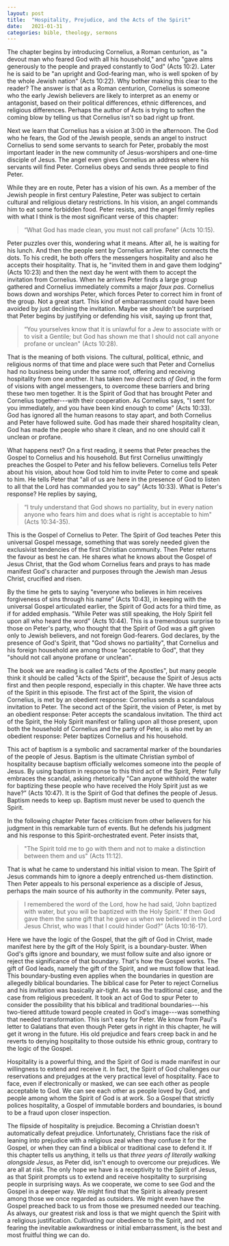 ```yaml
---
layout: post
title:  "Hospitality, Prejudice, and the Acts of the Spirit"
date:   2021-01-31
categories: bible, theology, sermons
---
```



The chapter begins by introducing Cornelius, a Roman centurion, as "a devout man who feared God with all his household," and who "gave alms generously to the people and prayed constantly to God" (Acts 10:2). Later he is said to be "an upright and God-fearing man, who is well spoken of by the whole Jewish nation" (Acts 10:22). Why bother making this clear to the reader? The answer is that as a Roman centurion, Cornelius is someone who the early Jewish believers are likely to interpret as an enemy or antagonist, based on their political differences, ethnic differences, and religious differences. Perhaps the author of Acts is trying to soften the coming blow by telling us that Cornelius isn't so bad right up front. 

Next we learn that Cornelius has a vision at 3:00 in the afternoon. The God who he fears, the God of the Jewish people, sends an angel to instruct Cornelius to send some servants to search for Peter, probably the most important leader in the new community of Jesus-worshipers and one-time disciple of Jesus. The angel even gives Cornelius an address where his servants will find Peter. Cornelius obeys and sends three people to find Peter.

While they are en route, Peter has a vision of his own. As a member of the Jewish people in first century Palestine, Peter was subject to certain cultural and religious dietary restrictions. In his vision, an angel commands him to eat some forbidden food. Peter resists, and the angel firmly replies with what I think is the most significant verse of this chapter: 

> “What God has made clean, you must not call profane” (Acts 10:15).

Peter puzzles over this, wondering what it means. After all, he is waiting for his lunch. And then the people sent by Cornelius arrive. Peter connects the dots. To his credit, he both offers the messengers hospitality and also he accepts their hospitality. That is, he "invited them in and gave them lodging" (Acts 10:23) and then the next day he went with them to accept the invitation from Cornelius. When he arrives Peter finds a large group gathered and Cornelius immediately commits a major *faux pas*. Cornelius bows down and worships Peter, which forces Peter to correct him in front of the group. Not a great start. This kind of embarrassment could have been avoided by just declining the invitation. Maybe we shouldn't be surprised that Peter begins by justifying or defending his visit, saying up front that,

> “You yourselves know that it is unlawful for a Jew to associate with or to visit a Gentile; but God has shown me that I should not call anyone profane or unclean" (Acts 10:28). 

That is the meaning of both visions. The cultural, political, ethnic, and religious norms of that time and place were such that Peter and Cornelius had no business being under the same roof, offering and receiving hospitality from one another. It has taken *two direct acts of God*, in the form of visions with angel messengers, to overcome these barriers and bring these two men together. It is the Spirit of God that has brought Peter and Cornelius together---with their cooperation. As Cornelius says, "I sent for you immediately, and you have been kind enough to come" (Acts 10:33). God has ignored all the human reasons to stay apart, and both Cornelius and Peter have followed suite. God has made their shared hospitality clean, God has made the people who share it clean, and no one should call it unclean or profane. 

What happens next? On a first reading, it seems that Peter preaches the Gospel to Cornelius and his household. But first Cornelius unwittingly preaches the Gospel to Peter and his fellow believers. Cornelius tells Peter about his vision, about how God told him to invite Peter to come and speak to him. He tells Peter that "all of us are here in the presence of God to listen to all that the Lord has commanded you to say” (Acts 10:33). What is Peter's response? He replies by saying,

> “I truly understand that God shows no partiality, but in every nation anyone who fears him and does what is right is acceptable to him" (Acts 10:34-35).

This is the Gospel of Cornelius to Peter. The Spirit of God teaches Peter this universal Gospel message, something that was sorely needed given the exclusivist tendencies of the first Christian community. Then Peter returns the favour as best he can. He shares what he knows about the Gospel of Jesus Christ, that the God whom Cornelius fears and prays to has made manifest God's character and purposes through the Jewish man Jesus Christ, crucified and risen. 

By the time he gets to saying "everyone who believes in him receives forgiveness of sins through his name” (Acts 10:43), in keeping with the universal Gospel articulated earlier, the Spirit of God acts for a third time, as if for added emphasis. "While Peter was still speaking, the Holy Spirit fell upon all who heard the word" (Acts 10:44). This is a tremendous surprise to those on Peter's party, who thought that the Spirit of God was a gift given only to Jewish believers, and not foreign God-fearers. God declares, by the presence of God's Spirit, that "God shows no partiality", that Cornelius and his foreign household are among those "acceptable to God", that they "should not call anyone profane or unclean".

The book we are reading is called "Acts of the Apostles", but many people think it should be called "Acts of the Spirit", because the Spirit of Jesus acts first and then people respond, especially in this chapter. We have three acts of the Spirit in this episode. The first act of the Spirit, the vision of Cornelius, is met by an obedient response: Cornelius sends a scandalous invitation to Peter. The second act of the Spirit, the vision of Peter, is met by an obedient response: Peter accepts the scandalous invitation. The third act of the Spirit, the Holy Spirit manifest or falling upon all those present, upon both the household of Cornelius and the party of Peter, is also met by an obedient response: Peter baptizes Cornelius and his household. 

This act of baptism is a symbolic and sacramental marker of the boundaries of the people of Jesus. Baptism is the ultimate Christian symbol of hospitality because baptism officially welcomes someone into the people of Jesus. By using baptism in response to this third act of the Spirit, Peter fully embraces the scandal, asking rhetorically "Can anyone withhold the water for baptizing these people who have received the Holy Spirit just as we have?” (Acts 10:47). It is the Spirit of God that defines the people of Jesus. Baptism needs to keep up. Baptism must never be used to quench the Spirit. 

In the following chapter Peter faces criticism from other believers for his judgment in this remarkable turn of events. But he defends his judgment and his response to this Spirit-orchestrated event. Peter insists that,

> "The Spirit told me to go with them and not to make a distinction between them and us" (Acts 11:12).

That is what he came to understand his initial vision to mean. The Spirit of Jesus commands him to ignore a deeply entrenched us-them distinction. Then Peter appeals to his personal experience as a disciple of Jesus, perhaps the main source of his authority in the community. Peter says, 

> I remembered the word of the Lord, how he had said, ‘John baptized with water, but you will be baptized with the Holy Spirit.’ If then God gave them the same gift that he gave us when we believed in the Lord Jesus Christ, who was I that I could hinder God?” (Acts 10:16-17).

Here we have the logic of the Gospel, that the gift of God in Christ, made manifest here by the gift of the Holy Spirit, is a boundary-buster. When God's gifts ignore and boundary, we must follow suite and also ignore or reject the significance of that boundary. That's how the Gospel works. The gift of God leads, namely the gift of the Spirit, and we must follow that lead. This boundary-busting even applies when the boundaries in question are allegedly biblical boundaries. The biblical case for Peter to reject Cornelius and his invitation was basically air-tight. As was the traditional case, and the case from religious precedent. It took an act of God to spur Peter to consider the possibility that his biblical and traditional boundaries---his two-tiered attitude toward people created in God's image---was something that needed transformation. This isn't easy for Peter. We know from Paul's letter to Galatians that even though Peter gets in right in this chapter, he will get it wrong in the future. His old prejudice and fears creep back in and he reverts to denying hospitality to those outside his ethnic group, contrary to the logic of the Gospel.  

Hospitality is a powerful thing, and the Spirit of God is made manifest in our willingness to extend and receive it. In fact, the Spirit of God challenges our reservations and prejudges at the very practical level of hospitality. Face to face, even if electronically or masked, we can see each other as people acceptable to God. We can see each other as people loved by God, and people among whom the Spirit of God is at work. So a Gospel that strictly polices hospitality, a Gospel of immutable borders and boundaries, is bound to be a fraud upon closer inspection.   

The flipside of hospitality is prejudice. Becoming a Christian doesn't automatically defeat prejudice. Unfortunately, Christians face the risk of leaning into prejudice with a religious zeal when they confuse it for the Gospel, or when they can find a biblical or traditional case to defend it. If this chapter tells us anything, it tells us that *three years of literally walking alongside Jesus*, as Peter did, isn't enough to overcome our prejudices. We are all at risk. The only hope we have is a receptivity to the Spirit of Jesus, as that Spirit prompts us to extend and receive hospitality to surprising people in surprising ways. As we cooperate, we come to see God and the Gospel in a deeper way. We might find that the Spirit is already present among those we once regarded as outsiders. We might even have the Gospel preached back to us from those we presumed needed our teaching. As always, our greatest risk and loss is that we might quench the Spirit with a religious justification. Cultivating our obedience to the Spirit, and not fearing the inevitable awkwardness or initial embarrassment, is the best and most fruitful thing we can do. 